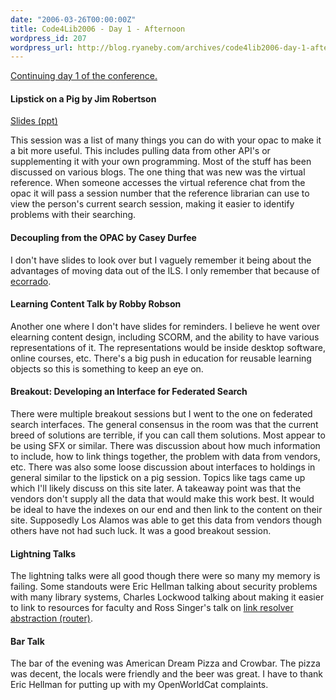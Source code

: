```yaml
---
date: "2006-03-26T00:00:00Z"
title: Code4Lib2006 - Day 1 - Afternoon
wordpress_id: 207
wordpress_url: http://blog.ryaneby.com/archives/code4lib2006-day-1-afternoon/
---
```

<a href="http://blog.ryaneby.com/archives/code4lib2006-day-1-morning/">Continuing day 1 of the conference.</a>

<h4>Lipstick on a Pig by Jim Robertson</h4>

<a href="http://www.library.njit.edu/staff-folders/robertson/presentations/2006-02-14-code4lib-robertson.ppt">Slides (ppt)</a>

This session was a list of many things you can do with your opac to make it a bit more useful. This includes pulling data from other API's or supplementing it with your own programming. Most of the stuff has been discussed on various blogs. The one thing that was new was the virtual reference. When someone accesses the virtual reference chat from the opac it will pass a session number that the reference librarian can use to view the person's current search session, making it easier to identify problems with their searching.

<h4>Decoupling from the OPAC by Casey Durfee</h4>

I don't have slides to look over but I vaguely remember it being about the advantages of moving data out of the ILS. I only remember that because of <a href="http://ecorrado.us/?p=225">ecorrado</a>.

<h4>Learning Content Talk by Robby Robson</h4>

Another one where I don't have slides for reminders. I believe he went over elearning content design, including SCORM, and the ability to have various representations of it. The representations would be inside desktop software, online courses, etc. There's a big push in education for reusable learning objects so this is something to keep an eye on.

<h4>Breakout: Developing an Interface for Federated Search</h4>

There were multiple breakout sessions but I went to the one on federated search interfaces. The general consensus in the room was that the current breed of solutions are terrible, if you can call them solutions. Most appear to be using SFX or similar. There was discussion about how much information to include, how to link things together, the problem with data from vendors, etc. There was also some loose discussion about interfaces to holdings in general similar to the lipstick on a pig session. Topics like tags came up which I'll likely discuss on this site later. A takeaway point was that the vendors don't supply all the data that would make this work best. It would be ideal to have the indexes on our end and then link to the content on their site. Supposedly Los Alamos was able to get this data from vendors though others have not had such luck. It was a good breakout session.

<h4>Lightning Talks</h4>

The lightning talks were all good though there were so many my memory is failing. Some standouts were Eric Hellman talking about security problems with many library systems, Charles Lockwood talking about making it easier to link to resources for faculty and Ross Singer's talk on <a href="http://dilettantes.blogspot.com/2005/12/rails-resolver-router-on-rails.html">link resolver abstraction (router)</a>.

<h4>Bar Talk</h4>

The bar of the evening was American Dream Pizza and Crowbar. The pizza was decent, the locals were friendly and the beer was great. I have to thank Eric Hellman for putting up with my OpenWorldCat complaints.
